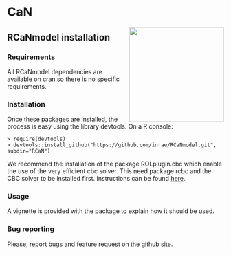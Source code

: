 # CaN
<img src="RCaNmodel/man/figures/logo.png" align="right" width="220" />

## RCaNmodel installation
### Requirements
All RCaNmodel dependencies are available on cran so there is no specific requirements. 

### Installation
Once these packages are installed, the process is easy using the library devtools. On a R console:

    > require(devtools)
    > devtools::install_github("https://github.com/inrae/RCaNmodel.git", subdir="RCaN")
    
We recommend the installation of the package ROI.plugin.cbc which enable the use of the very efficient cbc solver. This need package rcbc and the CBC solver to be installed first. Instructions can be found [here](https://github.com/dirkschumacher/ROI.plugin.cbc).  
    

### Usage
A vignette is provided with the package to explain how it should be used.

### Bug reporting
Please, report bugs and feature request on the github site.


